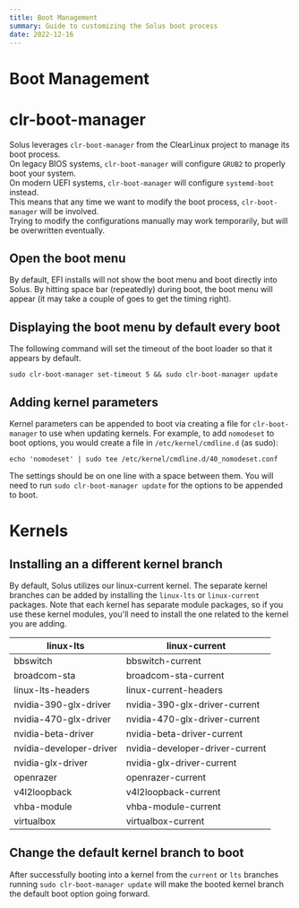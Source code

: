 ```yaml
---
title: Boot Management
summary: Guide to customizing the Solus boot process
date: 2022-12-16
---
```


# Boot Management


# clr-boot-manager

Solus leverages `clr-boot-manager` from the ClearLinux project to manage its boot process.  
On legacy BIOS systems, `clr-boot-manager` will configure `GRUB2` to properly boot your system.  
On modern UEFI systems, `clr-boot-manager` will configure `systemd-boot` instead.  
This means that any time we want to modify the boot process, `clr-boot-manager` will be involved.  
Trying to modify the configurations manually may work temporarily, but will be overwritten eventually.

## Open the boot menu

By default, EFI installs will not show the boot menu and boot directly into Solus. By hitting space bar (repeatedly) during boot, the boot menu will appear (it may take a couple of goes to get the timing right).


## Displaying the boot menu by default every boot

The following command will set the timeout of the boot loader so that it appears by default.

```
sudo clr-boot-manager set-timeout 5 && sudo clr-boot-manager update
```

## Adding kernel parameters

Kernel parameters can be appended to boot via creating a file for `clr-boot-manager` to use when updating kernels. For example, to add `nomodeset` to boot options, you would create a file in `/etc/kernel/cmdline.d` (as sudo):

```
echo 'nomodeset' | sudo tee /etc/kernel/cmdline.d/40_nomodeset.conf
```

The settings should be on one line with a space between them. You will need to run `sudo clr-boot-manager update` for the options to be appended to boot.

# Kernels

## Installing an a different kernel branch

By default, Solus utilizes our linux-current kernel. The separate kernel branches can be added by installing the `linux-lts` or `linux-current` packages. Note that each kernel has separate module packages, so if you use these kernel modules, you'll need to install the one related to the kernel you are adding.

|linux-lts               |linux-current                   |
|------------------------|--------------------------------|
|bbswitch                |bbswitch-current                |
|broadcom-sta            |broadcom-sta-current            |
|linux-lts-headers       |linux-current-headers           |
|nvidia-390-glx-driver   |nvidia-390-glx-driver-current   |
|nvidia-470-glx-driver   |nvidia-470-glx-driver-current   |
|nvidia-beta-driver      |nvidia-beta-driver-current      |
|nvidia-developer-driver |nvidia-developer-driver-current |
|nvidia-glx-driver       |nvidia-glx-driver-current       |
|openrazer               |openrazer-current               |
|v4l2loopback            |v4l2loopback-current            |
|vhba-module             |vhba-module-current             |
|virtualbox              |virtualbox-current              |

## Change the default kernel branch to boot

After successfully booting into a kernel from the `current` or `lts` branches running `sudo clr-boot-manager update` will make the booted kernel branch the default boot option going forward.
